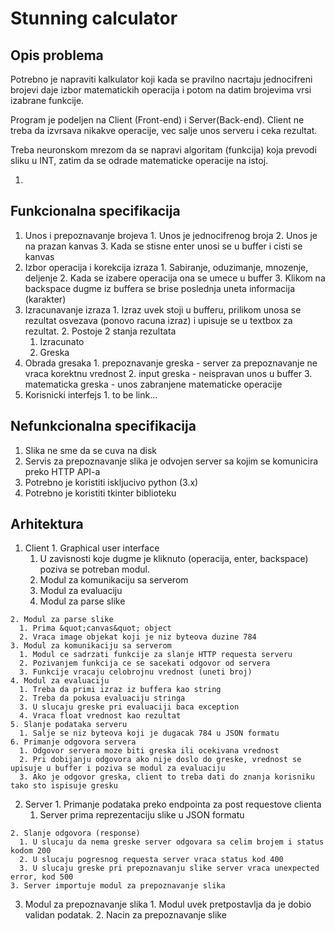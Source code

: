 # Stunning calculator

## Opis problema

Potrebno je napraviti kalkulator koji kada se pravilno nacrtaju jednocifreni brojevi daje izbor matematickih operacija i potom na datim brojevima vrsi izabrane funkcije.

Program je podeljen na Client (Front-end) i Server(Back-end). Client ne treba da izvrsava nikakve operacije, vec salje unos serveru i ceka rezultat.

Treba neuronskom mrezom da se napravi algoritam (funkcija) koja prevodi sliku u INT, zatim da se odrade matematicke operacije na istoj.

1.

## Funkcionalna specifikacija

  1. Unos i prepoznavanje brojeva
    1. Unos je jednocifrenog broja
    2. Unos je na prazan kanvas
    3. Kada se stisne enter unosi se u buffer i cisti se kanvas
  2. Izbor operacija i korekcija izraza
    1. Sabiranje, oduzimanje, mnozenje, deljenje
    2. Kada se izabere operacija ona se umece u buffer
    3. Klikom na backspace dugme iz buffera se brise poslednja uneta informacija (karakter)
  3. Izracunavanje izraza
    1. Izraz uvek stoji u bufferu, prilikom unosa se rezultat osvezava (ponovo racuna izraz) i upisuje se u textbox za rezultat.
    2. Postoje 2 stanja rezultata
      1. Izracunato
      2. Greska
  4. Obrada gresaka
    1. prepoznavanje greska - server za prepoznavanje ne vraca korektnu vrednost
    2. input greska - neispravan unos u buffer
    3. matematicka greska - unos zabranjene matematicke operacije
  5. Korisnicki interfejs
    1. to be link...

## Nefunkcionalna specifikacija

  1. Slika ne sme da se cuva na disk
  2. Servis za prepoznavanje slika je odvojen server sa kojim se komunicira preko HTTP API-a
  3. Potrebno je koristiti iskljucivo python (3.x)
  4. Potrebno je koristiti tkinter biblioteku

## Arhitektura

  1. Client
    1. Graphical user interface
      1. U zavisnosti koje dugme je kliknuto (operacija, enter, backspace) poziva se potreban modul.
      2. Modul za komunikaciju sa serverom
      3. Modul za evaluaciju
      4. Modul za parse slike

    2. Modul za parse slike
      1. Prima &quot;canvas&quot; object
      2. Vraca image objekat koji je niz byteova duzine 784
    3. Modul za komunikaciju sa serverom
      1. Modul ce sadrzati funkcije za slanje HTTP requesta serveru
      2. Pozivanjem funkcija ce se sacekati odgovor od servera
      3. Funkcije vracaju celobrojnu vrednost (uneti broj)
    4. Modul za evaluaciju
      1. Treba da primi izraz iz buffera kao string
      2. Treba da pokusa evaluaciju stringa
      3. U slucaju greske pri evaluaciji baca exception
      4. Vraca float vrednost kao rezultat
    5. Slanje podataka serveru
      1. Salje se niz byteova koji je dugacak 784 u JSON formatu
    6. Primanje odgovora servera
      1. Odgovor servera moze biti greska ili ocekivana vrednost
      2. Pri dobijanju odgovora ako nije doslo do greske, vrednost se upisuje u buffer i poziva se modul za evaluaciju
      3. Ako je odgovor greska, client to treba dati do znanja korisniku tako sto ispisuje gresku

  2. Server
    1. Primanje podataka preko endpointa za post requestove clienta
      1. Server prima reprezentaciju slike u JSON formatu

    2. Slanje odgovora (response)
      1. U slucaju da nema greske server odgovara sa celim brojem i status kodom 200
      2. U slucaju pogresnog requesta server vraca status kod 400
      3. U slucaju greske pri prepoznavanju slike server vraca unexpected error, kod 500
    3. Server importuje modul za prepoznavanje slika

  3. Modul za prepoznavanje slika
    1. Modul uvek pretpostavlja da je dobio validan podatak.
    2. Nacin za prepoznavanje slike
